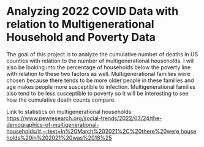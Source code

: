 # Analyzing 2022 COVID Data with relation to Multigenerational Household and Poverty Data
The goal of this project is to analyze the cumulative number of deaths in US counties with relation to the number of multigenerational households. I will also be looking into the percentage of households below the poverty line with relation to these two factors as well. Multigenerational families were chosen because there tends to be more older people in these families and age makes people more susceptible to infection. Multigenerational families also tend to be less susceptible to poverty so it will be interesting to see how the cumulative death counts compare.

Link to statistics on multigenerational households: https://www.pewresearch.org/social-trends/2022/03/24/the-demographics-of-multigenerational-households/#:~:text=In%20March%202021%2C%20there%20were,households%20in%202021%20was%2018%25
